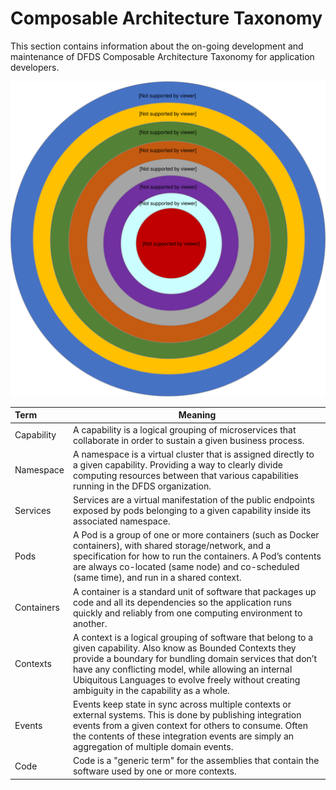Composable Architecture Taxonomy
======================

This section contains information about the on-going development and maintenance of DFDS Composable Architecture Taxonomy for application developers.

![alt text](https://github.com/dfds/cag/blob/master/docs/images/Composable_Architecture_Guidelines_Taxonomy.svg "Taxonomy - CAG")

| Term       | Meaning  |
| :------------- | :----------: |
|  Capability    | <div align="left">A capability is a logical grouping of microservices that collaborate in order to sustain a given business process.</div>  |
|  Namespace     | <div align="left">A namespace is a virtual cluster that is assigned directly to a given capability. Providing a way to clearly divide computing resources between that various capabilities running in the DFDS organization.</div> |
|  Services      | <div align="left">Services are a virtual manifestation of the public endpoints exposed by pods belonging to a given capability inside its associated namespace.</div> |
|  Pods          | <div align="left">A Pod is a group of one or more containers (such as Docker containers), with shared storage/network, and a specification for how to run the containers. A Pod’s contents are always co-located (same node) and co-scheduled (same time), and run in a shared context.</div> |
|  Containers    | <div align="left">A container is a standard unit of software that packages up code and all its dependencies so the application runs quickly and reliably from one computing environment to another.</div> |
|  Contexts      | <div align="left">A context is a logical grouping of software that belong to a given capability. Also know as Bounded Contexts they provide a boundary for bundling domain services that don’t have any conflicting model, while allowing an internal Ubiquitous Languages to evolve freely without creating ambiguity in the capability as a whole.</div> |
|  Events        | <div align="left">Events keep state in sync across multiple contexts or external systems. This is done by publishing integration events from a given context for others to consume. Often the contents of these integration events are simply an aggregation of multiple domain events.</div> |
|  Code          | <div align="left">Code is a "generic term" for the assemblies that contain the software used by one or more contexts.</div> |